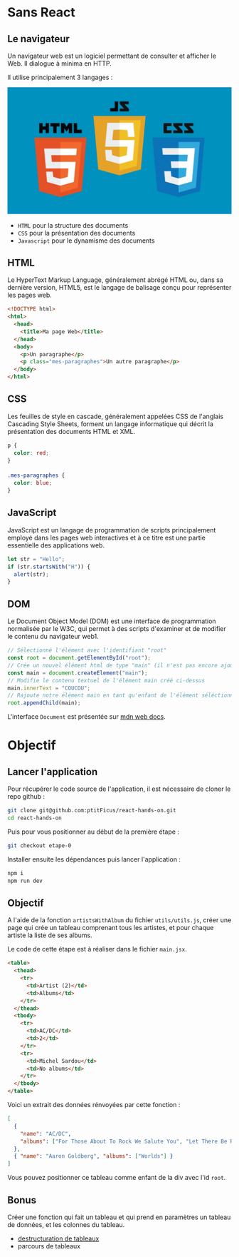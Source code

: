 # Sans React

## Le navigateur

Un navigateur web est un logiciel permettant de consulter et afficher le Web. Il dialogue à minima en HTTP.

Il utilise principalement 3 langages :

![htmlcssjs](../assets/img/html-css-js.jpg)

- `HTML` pour la structure des documents
- `CSS` pour la présentation des documents
- `Javascript` pour le dynamisme des documents

## HTML

Le HyperText Markup Language, généralement abrégé HTML ou, dans sa dernière version, HTML5, est le langage de balisage conçu pour représenter les pages web.

```html
<!DOCTYPE html>
<html>
  <head>
    <title>Ma page Web</title>
  </head>
  <body>
    <p>Un paragraphe</p>
    <p class="mes-paragraphes">Un autre paragraphe</p>
  </body>
</html>
```

## CSS

Les feuilles de style en cascade, généralement appelées CSS de l'anglais Cascading Style Sheets, forment un langage informatique qui décrit la présentation des documents HTML et XML.

```css
p {
  color: red;
}

.mes-paragraphes {
  color: blue;
}
```

## JavaScript

JavaScript est un langage de programmation de scripts principalement employé dans les pages web interactives et à ce titre est une partie essentielle des applications web.

```js
let str = "Hello";
if (str.startsWith("H")) {
  alert(str);
}
```

## DOM

Le Document Object Model (DOM) est une interface de programmation normalisée par le W3C, qui permet à des scripts d'examiner et de modifier le contenu du navigateur web1.

```js
// Sélectionné l'élément avec l'identifiant "root"
const root = document.getElementById("root");
// Crée un nouvel élément html de type "main" (il n'est pas encore ajouté à la page)
const main = document.createElement("main");
// Modifie le contenu textuel de l'élément main créé ci-dessus
main.innerText = "COUCOU";
// Rajoute notre élément main en tant qu'enfant de l'élément séléctionné précédemment
root.appendChild(main);
```

L'interface `Document` est présentée sur [mdn web docs](https://developer.mozilla.org/fr/docs/Web/API/Document).

# Objectif

## Lancer l'application

Pour récupérer le code source de l'application, il est nécessaire de cloner le repo github :

```sh
git clone git@github.com:ptitFicus/react-hands-on.git
cd react-hands-on
```

Puis pour vous positionner au début de la première étape :

```sh
git checkout etape-0
```

Installer ensuite les dépendances puis lancer l'application :

```sh
npm i
npm run dev
```

## Objectif

A l'aide de la fonction `artistsWithAlbum` du fichier `utils/utils.js`, créer une page qui crée un tableau comprenant tous les artistes, et pour chaque artiste la liste de ses albums.

Le code de cette étape est à réaliser dans le fichier `main.jsx`.

```html
<table>
  <thead>
    <tr>
      <td>Artist (2)</td>
      <td>Albums</td>
    </tr>
  </thead>
  <tbody>
    <tr>
      <td>AC/DC</td>
      <td>2</td>
    </tr>
    <tr>
      <td>Michel Sardou</td>
      <td>No albums</td>
    </tr>
  </tbody>
</table>
```

Voici un extrait des données rénvoyées par cette fonction :

```json
[
  {
    "name": "AC/DC",
    "albums": ["For Those About To Rock We Salute You", "Let There Be Rock"]
  },
  { "name": "Aaron Goldberg", "albums": ["Worlds"] }
]
```

Vous pouvez positionner ce tableau comme enfant de la div avec l'id `root`.

## Bonus

Créer une fonction qui fait un tableau et qui prend en paramètres un tableau de données, et les colonnes du tableau.

- [destructuration de tableaux](https://developer.mozilla.org/en-US/docs/Web/JavaScript/Reference/Operators/Destructuring_assignment)
- parcours de tableaux
